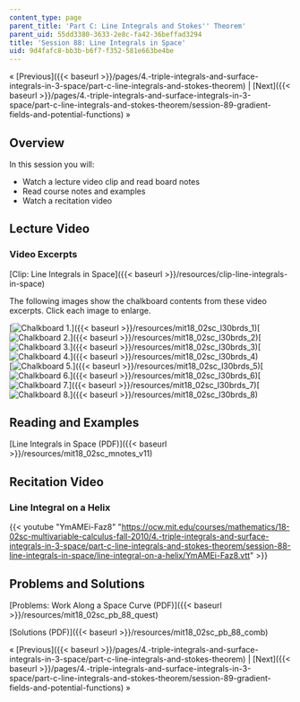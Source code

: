 ```yaml
---
content_type: page
parent_title: 'Part C: Line Integrals and Stokes'' Theorem'
parent_uid: 55dd3380-3633-2e8c-fa42-36beffad3294
title: 'Session 88: Line Integrals in Space'
uid: 9d4fafc8-bb3b-b6f7-f352-581e663be4be
---
```


« [Previous]({{< baseurl >}}/pages/4.-triple-integrals-and-surface-integrals-in-3-space/part-c-line-integrals-and-stokes-theorem) | [Next]({{< baseurl >}}/pages/4.-triple-integrals-and-surface-integrals-in-3-space/part-c-line-integrals-and-stokes-theorem/session-89-gradient-fields-and-potential-functions) »

Overview
--------

In this session you will:

*   Watch a lecture video clip and read board notes
*   Read course notes and examples
*   Watch a recitation video

Lecture Video
-------------

### Video Excerpts

[Clip: Line Integrals in Space]({{< baseurl >}}/resources/clip-line-integrals-in-space)

The following images show the chalkboard contents from these video excerpts. Click each image to enlarge.

[![Chalkboard 1.](BASEURL_PLACEHOLDER/resources/mit18_02sc_l30brds_1a)]({{< baseurl >}}/resources/mit18_02sc_l30brds_1)[![Chalkboard 2.](BASEURL_PLACEHOLDER/resources/mit18_02sc_l30brds_2a)]({{< baseurl >}}/resources/mit18_02sc_l30brds_2)[![Chalkboard 3.](BASEURL_PLACEHOLDER/resources/mit18_02sc_l30brds_3a)]({{< baseurl >}}/resources/mit18_02sc_l30brds_3)[![Chalkboard 4.](BASEURL_PLACEHOLDER/resources/mit18_02sc_l30brds_4a)]({{< baseurl >}}/resources/mit18_02sc_l30brds_4)  
[![Chalkboard 5.](BASEURL_PLACEHOLDER/resources/mit18_02sc_l30brds_5a)]({{< baseurl >}}/resources/mit18_02sc_l30brds_5)[![Chalkboard 6.](BASEURL_PLACEHOLDER/resources/mit18_02sc_l30brds_6a)]({{< baseurl >}}/resources/mit18_02sc_l30brds_6)[![Chalkboard 7.](BASEURL_PLACEHOLDER/resources/mit18_02sc_l30brds_7a)]({{< baseurl >}}/resources/mit18_02sc_l30brds_7)[![Chalkboard 8.](BASEURL_PLACEHOLDER/resources/mit18_02sc_l30brds_8a)]({{< baseurl >}}/resources/mit18_02sc_l30brds_8)

Reading and Examples
--------------------

[Line Integrals in Space (PDF)]({{< baseurl >}}/resources/mit18_02sc_mnotes_v11)

Recitation Video
----------------

### Line Integral on a Helix

{{< youtube "YmAMEi-Faz8" "https://ocw.mit.edu/courses/mathematics/18-02sc-multivariable-calculus-fall-2010/4.-triple-integrals-and-surface-integrals-in-3-space/part-c-line-integrals-and-stokes-theorem/session-88-line-integrals-in-space/line-integral-on-a-helix/YmAMEi-Faz8.vtt" >}}

Problems and Solutions
----------------------

[Problems: Work Along a Space Curve (PDF)]({{< baseurl >}}/resources/mit18_02sc_pb_88_quest)

[Solutions (PDF)]({{< baseurl >}}/resources/mit18_02sc_pb_88_comb)

« [Previous]({{< baseurl >}}/pages/4.-triple-integrals-and-surface-integrals-in-3-space/part-c-line-integrals-and-stokes-theorem) | [Next]({{< baseurl >}}/pages/4.-triple-integrals-and-surface-integrals-in-3-space/part-c-line-integrals-and-stokes-theorem/session-89-gradient-fields-and-potential-functions) »